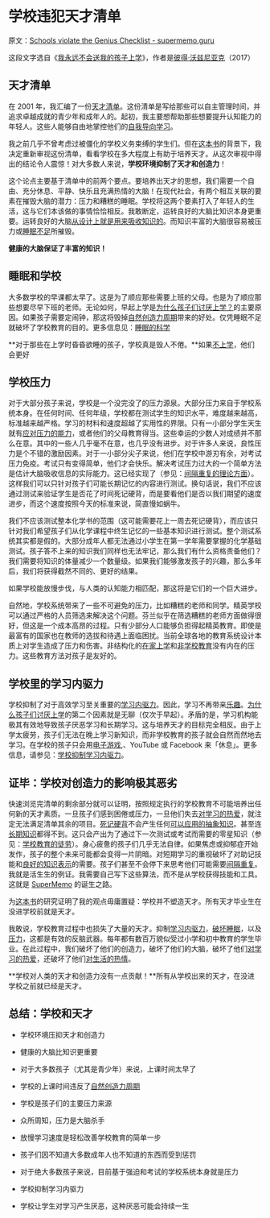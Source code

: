 # 学校违犯天才清单

原文：[Schools violate the Genius Checklist - supermemo.guru](https://supermemo.guru/wiki/Schools_violate_the_Genius_Checklist)

这段文字选自《[我永远不会送我的孩子上学](https://supermemo.guru/wiki/Problem_of_Schooling)》，作者是[彼得·沃兹尼亚克](https://supermemo.guru/wiki/Piotr_Wozniak)（2017）

## 天才清单

在 2001 年，我汇编了一份[天才清单](https://supermemo.guru/wiki/Genius_Checklist)。这份清单是写给那些可以自主管理时间，并追求卓越成就的青少年和成年人的。起初，我主要想帮助那些想要提升认知能力的年轻人。这些人能够自由地掌控他们的[自我导向学习](https://supermemo.guru/wiki/Self-directed_learning)。

我之前几乎不曾考虑过被僵化的学校义务束缚的学生们。但在[这本书](https://supermemo.guru/wiki/Problem_of_schooling)的背景下，我决定重新审视这份清单，看看学校在多大程度上有助于培养天才。从这次审视中得出的结论令人震惊！对大多数人来说，**学校环境抑制了天才和创造力**！

这个论点主要基于清单中的前两个要点。要培养出天才的思想，我们需要一个自由、充分休息、平静、快乐且充满热情的大脑！在现代社会，有两个相互关联的要素在摧毁大脑的潜力：压力和糟糕的睡眠。学校将这两个要素打入了年轻人的生活，这与它们本该做的事情恰恰相反。我敢断定，运转良好的大脑比知识本身更重要。运转良好的大脑[从设计上就是用来吸收知识的](https://supermemo.guru/wiki/Learn_drive)。而知识丰富的大脑很容易被压力或[睡眠不足](https://supermemo.guru/wiki/Sleep_deprivation)所摧毁。

**健康的大脑保证了丰富的知识！**

## 睡眠和学校

大多数学校的早课都太早了。这是为了顺应那些需要上班的父母。也是为了顺应那些想要尽早下班的老师。无论如何，早起上学是[为什么孩子们讨厌上学？](https://supermemo.guru/wiki/Why_kids_hate_school%3F)的主要原因。如果孩子需要定闹钟，那这将毁掉[自然创造力周期](https://supermemo.guru/wiki/Natural_creativity_cycle)带来的好处。仅凭睡眠不足就破坏了学校教育的目的。更多信息见：[睡眠的科学](https://supermemo.guru/wiki/Science_of_sleep) 

**对于那些在上学时昏昏欲睡的孩子，学校真是毁人不倦。**如果[不上学](https://supermemo.guru/wiki/Unschooling)，他们会更好

## 学校压力

对于大部分孩子来说，学校是一个没完没了的压力源泉。大部分压力来自于学校系统本身。在任何时间、任何年级，学校都在测试学生的知识水平，难度越来越高，标准越来越严格。学习的材料和速度超越了实用性的界限。只有一小部分学生天生就有[应对压力的能力](https://supermemo.guru/wiki/Stress_resilience)，或者他们的父母教育得当。这些幸运的少数人对成绩并不那么在意。其中的一些人几乎毫不在意，也几乎没有进步。对于许多人来说，良性压力是个不错的激励因素。对于一小部分尖子来说，他们在学校中游刃有余，对考试压力免疫。考试只有变得简单，他们才会快乐。解决考试压力过大的一个简单方法是估计大脑吸收信息的实际能力。这已经实现了（参见：[间隔重复的理论方面](http://www.super-memory.com/articles/theory.htm)）。这样我们可以只针对孩子们可能长期记忆的内容进行测试。换句话说，我们不应该通过测试来验证学生是否花了时间死记硬背，而是要看他们是否以我们期望的速度进步，而这个速度按照今天的标准来说，简直慢如蜗牛。

我们不应该测试整本化学书的范围（这可能需要花上一周去死记硬背），而应该只针对我们希望孩子们从化学课程中终生记忆的一些基本知识进行测试。整个测试系统其实都是假的。大部分成年人都无法通过小学生在第一学年需要掌握的化学基础测试。孩子答不上来的知识我们同样也无法牢记，那么我们有什么资格责备他们？我们需要将知识的体量减少一个数量级。如果我们能够激发孩子的兴趣，那么多年后，我们将获得截然不同的、更好的结果。

如果学校能放慢步伐，与人类的认知能力相匹配，那这将是它们的一个巨大进步。

自然地，学校系统带来了一些不可避免的压力，比如糟糕的老师和同学。精英学校可以通过严格的人员筛选来解决这个问题。芬兰似乎在筛选糟糕的老师方面做得很好，但这是一个成本高昂的过程。只有少部分人口能够负担得起精英教育。即使是最富有的国家也在教师的选拔和待遇上面临困扰。当前全球各地的教育系统设计本质上对学生造成了压力和伤害。非结构化的[在家上学](https://supermemo.guru/wiki/Homeschooling)和[非学校教育](https://supermemo.guru/wiki/Unschooling)没有内在的压力。这些教育方法对孩子是友好的。

## 学校里的学习内驱力

学校抑制了对于高效学习至关重要的[学习内驱力](https://supermemo.guru/wiki/Learn_drive)。因此，学习不再带来[乐趣](https://supermemo.guru/wiki/Pleasure_of_learning)。[为什么孩子们讨厌上学](https://supermemo.guru/wiki/Why_kids_hate_school%3F)的第二个因素就是无聊（仅次于早起）。矛盾的是，学习机构能极其有效地导致孩子厌恶学习和长期学习。这与培养天才的目标完全相反。由于上学太疲劳，孩子们无法在晚上学习新知识，而非学校教育的孩子就会自然而然地去学习。在学校的孩子只会用[电子游戏](https://supermemo.guru/wiki/Videogames),、YouTube 或 Facebook 来「休息」。更多信息，请参见：[学校抑制学习内驱力](https://supermemo.guru/wiki/Schools_suppress_the_learn_drive)。

## 证毕：学校对创造力的影响极其恶劣

快速浏览完清单的剩余部分就可以证明，按照规定执行的学校教育不可能培养出任何新的天才素质。一旦孩子们感到困倦或压力，一旦他们失去[对学习的热爱](https://supermemo.guru/wiki/Pleasure_of_learning)，就注定无法满足清单其余的项目。[死记硬背](https://supermemo.guru/wiki/Cramming)不会产生任何[可以应用的抽象知识](https://supermemo.guru/wiki/Coherence)。甚至连[长期知识](https://supermemo.guru/wiki/Stability)都得不到。这只会产出为了通过下一次测试或考试而需要的零星知识（参见：[学校教育的徒劳](https://supermemo.guru/wiki/Futility_of_schooling)）。身心疲惫的孩子们几乎无法自律。如果焦虑或抑郁症开始发作，孩子的整个未来可能都会变得一片阴暗。对短期学习的重视破坏了对助记技能和[良好的知识表示](https://supermemo.guru/wiki/20_rules)的需要。孩子们甚至不会停下来思考他们可能需要[间隔重复](https://supermemo.guru/wiki/Spaced_repetition)。我就是活生生的例证。我需要自己写下这些算法，而不是从学校获得技能和工具。这就是 [SuperMemo](https://supermemo.guru/wiki/SuperMemo) 的诞生之路。

为[这本书](https://supermemo.guru/wiki/Problem_of_schooling)的研究证明了我的观点毋庸置疑：学校并不塑造天才。所有天才毕业生在没进学校前就是天才。

我敢说，学校教育过程中也损失了大量的天才。抑制[学习内驱力](https://supermemo.guru/wiki/Learn_drive)，[破坏睡眠](https://supermemo.guru/wiki/Sleep_deprivation)，以及[压力](https://supermemo.guru/wiki/Stress_resilience)，这都是有效的反脑武器。每年都有数百万貌似受过小学和初中教育的学生毕业。在此过程中，我们破坏了他们的创造力，破坏了他们的大脑，破坏了他们[对学习的热爱](https://supermemo.guru/wiki/Pleasure_of_learning)，还破坏了他们[对生活的热情](https://supermemo.guru/wiki/How_school_can_ruin_a_life)。

**学校对人类的天才和创造力没有一点贡献！**所有从学校出来的天才，在没进学校之前就已经是天才。

## 总结：学校和天才

- 学校环境压抑天才和创造力

- 健康的大脑比知识更重要

- 对于大多数孩子（尤其是青少年）来说，上课时间太早了

- 学校的上课时间违反了[自然创造力周期](https://supermemo.guru/wiki/Natural_creativity_cycle)

- 学校是孩子们的主要压力来源

- 众所周知，压力是大脑杀手

- 放慢学习速度是轻松改善学校教育的简单一步

- 孩子们因不知道大多数成年人也不知道的东西而受到惩罚

- 对于绝大多数孩子来说，目前基于强迫和考试的学校系统本身就是压力

- 学校抑制学习内驱力

- 学校让学生对学习产生厌恶，这种厌恶可能会持续一生